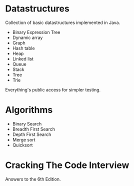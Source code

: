 # Datastructures

Collection of basic datastructures implemented in Java.

* Binary Expression Tree
* Dynamic array
* Graph
* Hash table
* Heap
* Linked list
* Queue
* Stack
* Tree
* Trie

Everything's public access for simpler testing.

# Algorithms

* Binary Search
* Breadth First Search
* Depth First Search
* Merge sort
* Quicksort

# Cracking The Code Interview

Answers to the 6th Edition.
